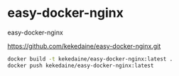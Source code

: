 # easy-docker-nginx
easy-docker-nginx

https://github.com/kekedaine/easy-docker-nginx.git
```bash
docker build -t kekedaine/easy-docker-nginx:latest .
docker push kekedaine/easy-docker-nginx:latest
```
